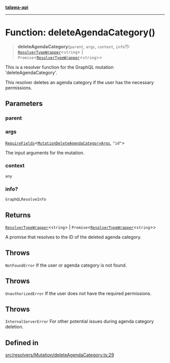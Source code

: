 [**talawa-api**](../../../../README.md)

***

# Function: deleteAgendaCategory()

> **deleteAgendaCategory**(`parent`, `args`, `context`, `info`?): [`ResolverTypeWrapper`](../../../../types/generatedGraphQLTypes/type-aliases/ResolverTypeWrapper.md)\<`string`\> \| `Promise`\<[`ResolverTypeWrapper`](../../../../types/generatedGraphQLTypes/type-aliases/ResolverTypeWrapper.md)\<`string`\>\>

This is a resolver function for the GraphQL mutation 'deleteAgendaCategory'.

This resolver deletes an agenda category if the user has the necessary permissions.

## Parameters

### parent

### args

[`RequireFields`](../../../../types/generatedGraphQLTypes/type-aliases/RequireFields.md)\<[`MutationDeleteAgendaCategoryArgs`](../../../../types/generatedGraphQLTypes/type-aliases/MutationDeleteAgendaCategoryArgs.md), `"id"`\>

The input arguments for the mutation.

### context

`any`

### info?

`GraphQLResolveInfo`

## Returns

[`ResolverTypeWrapper`](../../../../types/generatedGraphQLTypes/type-aliases/ResolverTypeWrapper.md)\<`string`\> \| `Promise`\<[`ResolverTypeWrapper`](../../../../types/generatedGraphQLTypes/type-aliases/ResolverTypeWrapper.md)\<`string`\>\>

A promise that resolves to the ID of the deleted agenda category.

## Throws

`NotFoundError` If the user or agenda category is not found.

## Throws

`UnauthorizedError` If the user does not have the required permissions.

## Throws

`InternalServerError` For other potential issues during agenda category deletion.

## Defined in

[src/resolvers/Mutation/deleteAgendaCategory.ts:29](https://github.com/Suyash878/talawa-api/blob/f376d03c37e9acd046e7cc983947432c95f74442/src/resolvers/Mutation/deleteAgendaCategory.ts#L29)
